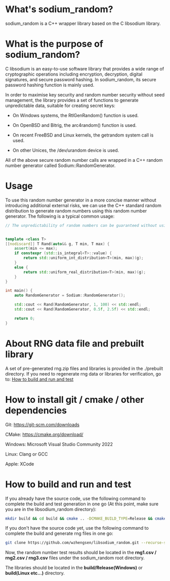 # What's sodium_random?

sodium_random is a C++ wrapper library based on the C libsodium library.

# What is the purpose of sodium_random?

C libsodium is an easy-to-use software library that provides a wide range of cryptographic operations including encryption, decryption, digital signatures, and secure password hashing. In sodium_random, its secure password hashing function is mainly used.

In order to maximise key security and random number security without seed management, the library provides a set of functions to generate unpredictable data, suitable for creating secret keys:

* On Windows systems, the RtlGenRandom() function is used.

* On OpenBSD and Bitrig, the arc4random() function is used.

* On recent FreeBSD and Linux kernels, the getrandom system call is used.

* On other Unices, the /dev/urandom device is used.

All of the above secure random number calls are wrapped in a C++ random number generator called Sodium::RandomGenerator.

# Usage

To use this random number generator in a more concise manner without introducing additional external risks, we can use the C++ standard random distribution to generate random numbers using this random number generator. The following is a typical common usage:

```c++
// The unpredictability of random numbers can be guaranteed without using random seeds.


template <class T>
[[nodiscard]] T Rand(auto&& g, T min, T max) {
    assert(min <= max);
    if constexpr (std::is_integral<T>::value) {
        return std::uniform_int_distribution<T>(min, max)(g);
    }
    else {
        return std::uniform_real_distribution<T>(min, max)(g);
    }
}

int main() {
    auto RandomGenerator = Sodium::RandomGenerator();

    std::cout << Rand(RandomGenerator, 1, 100) << std::endl;
    std::cout << Rand(RandomGenerator, 0.5f, 2.5f) << std::endl;

    return 0;
}
```

# About RNG data file and prebuilt library

A set of pre-generated rng.zip files and libraries is provided in the ./prebuilt directory.
If you need to regenerate rng data or libraries for verification, go to: [How to build and run and test](#how-to-build-and-run-and-test)

# How to install git / cmake / other dependencies

Git: https://git-scm.com/downloads

CMake: https://cmake.org/download/

Windows: Microsoft Visual Studio Community 2022

Linux: Clang or GCC

Apple: XCode

# How to build and run and test

If you already have the source code, use the following command to complete the build and test generation in one go (At this point, make sure you are in the libsodium_random directory):

```bash
mkdir build && cd build && cmake .. -DCMAKE_BUILD_TYPE=Release && cmake --build . --config Release && ctest --test-dir . -C Release -VV
```

If you don't have the source code yet, use the following command to complete the build and generate rng files in one go:

```bash
git clone https://github.com/wzhengsen/libsodium_random.git --recurse-submodules --recursive && cd libsodium_random && mkdir build && cd build && cmake .. -DCMAKE_BUILD_TYPE=Release && cmake --build . --config Release && ctest --test-dir . -C Release -VV
```

Now, the random number test results should be located in the **rng1.csv / rng2.csv / rng3.csv** files under the sodium_random root directory.

The libraries should be located in the **build/Release(Windows)** or **build(Linux etc...)** directory.